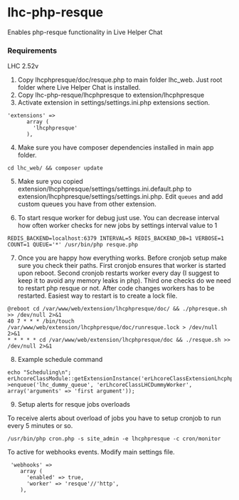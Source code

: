 # lhc-php-resque
Enables php-resque functionality in Live Helper Chat

### Requirements

LHC 2.52v

1. Copy lhcphpresque/doc/resque.php to main folder lhc_web. Just root folder where Live Helper Chat is installed.
2. Copy lhc-php-resque/lhcphpresque to extension/lhcphpresque
3. Activate extension in settings/settings.ini.php extensions section.
```
'extensions' => 
      array (
        'lhcphpresque'
      ),
```
4. Make sure you have composer dependencies installed in main app folder.
```
cd lhc_web/ && composer update
```
5. Make sure you copied extension/lhcphpresque/settings/settings.ini.default.php to extension/lhcphpresque/settings/settings.ini.php. Edit `queues` and add custom queues you have from other extension.

6. To start resque worker for debug just use. You can decrease interval how often worker checks for new jobs by settings interval value to 1
```
REDIS_BACKEND=localhost:6379 INTERVAL=5 REDIS_BACKEND_DB=1 VERBOSE=1 COUNT=1 QUEUE='*' /usr/bin/php resque.php
```

7. Once you are happy how everything works. Before cronjob setup make sure you check their paths. First cronjob ensures that worker is started upon reboot. Second cronjob restarts worker every day (I suggest to keep it to avoid any memory leaks in php). Third one checks do we need to restart php resque or not. After code changes workers has to be restarted. Easiest way to restart is to create a lock file.
```
@reboot cd /var/www/web/extension/lhcphpresque/doc/ && ./phpresque.sh >> /dev/null 2>&1
40 7 * * * /bin/touch /var/www/web/extension/lhcphpresque/doc/runresque.lock > /dev/null 2>&1
* * * * * cd /var/www/web/extension/lhcphpresque/doc && ./resque.sh >> /dev/null 2>&1
```

8. Example schedule command
```
echo "Scheduling\n";
erLhcoreClassModule::getExtensionInstance('erLhcoreClassExtensionLhcphpresque')->enqueue('lhc_dummy_queue', 'erLhcoreClassLHCDummyWorker', array('arguments' => 'first argument'));
```

9. Setup alerts for resque jobs overloads

To receive alerts about overload of jobs you have to setup cronjob to run every 5 minutes or so.

```
/usr/bin/php cron.php -s site_admin -e lhcphpresque -c cron/monitor
```

To active for webhooks events. Modify main settings file.

```
 'webhooks' =>
    array (
      'enabled' => true,
      'worker' => 'resque'//'http',
    ),
```

